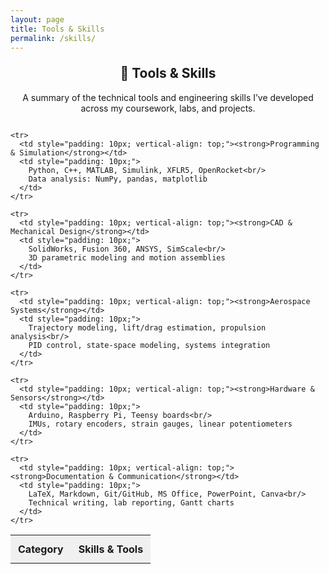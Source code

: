 ```yaml
---
layout: page
title: Tools & Skills
permalink: /skills/
---
```


<h2 style="text-align:center; margin-top: 1em;">🧰 Tools & Skills</h2>
<p style="text-align:center; margin-bottom: 2em;">A summary of the technical tools and engineering skills I’ve developed across my coursework, labs, and projects.</p>

<div style="max-width: 900px; margin: auto;">
  <table style="width:100%; border-collapse: collapse; margin-bottom: 2em;">
    <tr>
      <th style="text-align:left; padding: 12px; background-color: #f0f0f0;">Category</th>
      <th style="text-align:left; padding: 12px; background-color: #f0f0f0;">Skills & Tools</th>
    </tr>

    <tr>
      <td style="padding: 10px; vertical-align: top;"><strong>Programming & Simulation</strong></td>
      <td style="padding: 10px;">
        Python, C++, MATLAB, Simulink, XFLR5, OpenRocket<br/>
        Data analysis: NumPy, pandas, matplotlib
      </td>
    </tr>

    <tr>
      <td style="padding: 10px; vertical-align: top;"><strong>CAD & Mechanical Design</strong></td>
      <td style="padding: 10px;">
        SolidWorks, Fusion 360, ANSYS, SimScale<br/>
        3D parametric modeling and motion assemblies
      </td>
    </tr>

    <tr>
      <td style="padding: 10px; vertical-align: top;"><strong>Aerospace Systems</strong></td>
      <td style="padding: 10px;">
        Trajectory modeling, lift/drag estimation, propulsion analysis<br/>
        PID control, state-space modeling, systems integration
      </td>
    </tr>

    <tr>
      <td style="padding: 10px; vertical-align: top;"><strong>Hardware & Sensors</strong></td>
      <td style="padding: 10px;">
        Arduino, Raspberry Pi, Teensy boards<br/>
        IMUs, rotary encoders, strain gauges, linear potentiometers
      </td>
    </tr>

    <tr>
      <td style="padding: 10px; vertical-align: top;"><strong>Documentation & Communication</strong></td>
      <td style="padding: 10px;">
        LaTeX, Markdown, Git/GitHub, MS Office, PowerPoint, Canva<br/>
        Technical writing, lab reporting, Gantt charts
      </td>
    </tr>
  </table>
</div>
